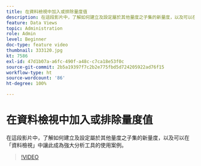 ```yaml
---
title: 在資料檢視中加入或排除量度值
description: 在這段影片中，了解如何建立及設定屬於其他量度之子集的新量度，以及可以在「資料檢視」中讓此成為強大分析工具的使用案例。
feature: Data Views
topic: Administration
role: Admin
level: Beginner
doc-type: feature video
thumbnail: 333120.jpg
kt: 7586
exl-id: 47d1b07a-a6fc-490f-a48c-c7ca18e53f0c
source-git-commit: 2b5a19397f7c2b2e775fbd5d724205922ad76f15
workflow-type: ht
source-wordcount: '86'
ht-degree: 100%

---
```


# 在資料檢視中加入或排除量度值

在這段影片中，了解如何建立及設定屬於其他量度之子集的新量度，以及可以在「資料檢視」中讓此成為強大分析工具的使用案例。

>[!VIDEO](https://video.tv.adobe.com/v/333120/?quality=12&learn=on)
